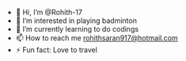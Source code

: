 - 👋 Hi, I’m @Rohith-17
- 👀 I’m interested in playing badminton
- 🌱 I’m currently learning to do codings
- 📫 How to reach me rohithsaran917@hotmail.com
- ⚡ Fun fact: Love to travel

<!---
Rohith-17/Rohith-17 is a ✨ special ✨ repository because its `README.md` (this file) appears on your GitHub profile.
You can click the Preview link to take a look at your changes.
--->

